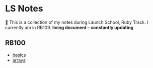 # LS Notes

🍄 This is a collection of my notes during Launch School, Ruby Track. I currently am in RB109.
 **living document – constantly updating**

## RB100

- [basics](RB100-Ruby/basics.md)
- [arrays](RB100-Ruby)
